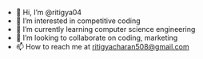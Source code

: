- 👋 Hi, I’m @ritigya04
- 👀 I’m interested in competitive coding 
- 🌱 I’m currently learning computer science engineering 
- 💞️ I’m looking to collaborate on coding, marketing
- 📫 How to reach me at ritigyacharan508@gmail.com

<!---
ritigya04/ritigya04 is a ✨ special ✨ repository because its `README.md` (this file) appears on your GitHub profile.
You can click the Preview link to take a look at your changes.
--->
